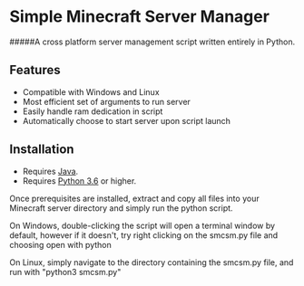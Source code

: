 # Simple Minecraft Server Manager
 #####A cross platform server management script written entirely in Python.
 
## Features
* Compatible with Windows and Linux
* Most efficient set of arguments to run server
* Easily handle ram dedication in script
* Automatically choose to start server upon script launch

## Installation
* Requires [Java](https://www.java.com/en/download/).
* Requires [Python 3.6](https://www.python.org/downloads/) or higher.

Once prerequisites are installed, extract and copy all files into your Minecraft server 
directory and simply run the python script.

On Windows, double-clicking the script will open a terminal window by default,
however if it doesn't, try right clicking on the smcsm.py file and choosing open
with python

On Linux, simply navigate to the directory containing the smcsm.py file, and run with
"python3 smcsm.py"